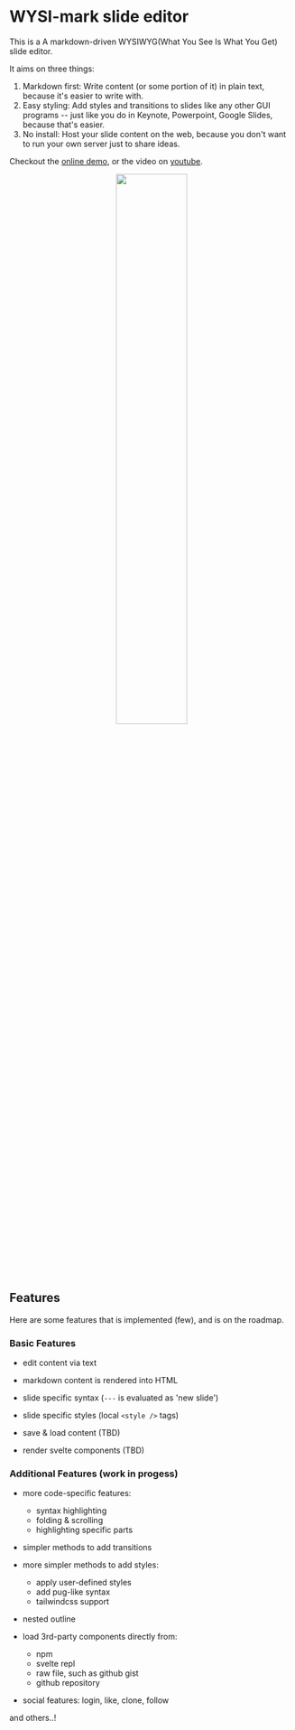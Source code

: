 # WYSI-mark slide editor

This is a A markdown-driven WYSIWYG(What You See Is What You Get) slide editor.

It aims on three things:

1. Markdown first: Write content (or some portion of it) in plain text, because it's easier to write with.
2. Easy styling: Add styles and transitions to slides like any other GUI programs -- just like you do in Keynote, Powerpoint, Google Slides, because that's easier.
3. No install: Host your slide content on the web, because you don't want to run your own server just to share ideas.

Checkout the [online demo](https://dailyjs-white-ox.github.io/wysi-mark-svelte/), or the video on [youtube](https://youtu.be/SaRAfoQh4-A).

<div align="center">
    
[<img src="https://img.youtube.com/vi/SaRAfoQh4-A/maxresdefault.jpg" width="50%">](https://youtu.be/SaRAfoQh4-A)
  
</div>  
  
## Features

Here are some features that is implemented (few), and is on the roadmap.

### Basic Features

- edit content via text

- markdown content is rendered into HTML

- slide specific syntax (`---` is evaluated as 'new slide')

- slide specific styles (local `<style />` tags)

- save & load content (TBD)

- render svelte components (TBD)

### Additional Features (work in progess)

- more code-specific features:

  - syntax highlighting
  - folding & scrolling
  - highlighting specific parts

- simpler methods to add transitions

- more simpler methods to add styles:

  - apply user-defined styles
  - add pug-like syntax
  - tailwindcss support

- nested outline

- load 3rd-party components directly from:

  - npm
  - svelte repl
  - raw file, such as github gist
  - github repository

- social features: login, like, clone, follow

and others..!
